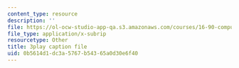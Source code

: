 ```yaml
---
content_type: resource
description: ''
file: https://ol-ocw-studio-app-qa.s3.amazonaws.com/courses/16-90-computational-methods-in-aerospace-engineering-spring-2014/0b5614d1dc3a5767b54365a0d30e6f40_BzQNgoTu5C4.vtt
file_type: application/x-subrip
resourcetype: Other
title: 3play caption file
uid: 0b5614d1-dc3a-5767-b543-65a0d30e6f40
---
```

